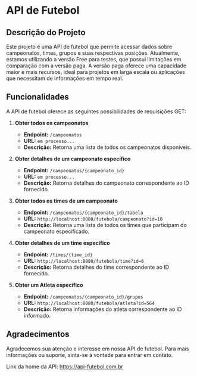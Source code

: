 # API de Futebol

## Descrição do Projeto

Este projeto é uma API de futebol que permite acessar dados sobre campeonatos, times, grupos e suas respectivas posições. Atualmente, estamos utilizando a versão Free para testes, que possui limitações em comparação com a versão paga. A versão paga oferece uma capacidade maior e mais recursos, ideal para projetos em larga escala ou aplicações que necessitam de informações em tempo real.

## Funcionalidades

A API de futebol oferece as seguintes possibilidades de requisições GET:

1. **Obter todos os campeonatos**
    - **Endpoint:** `/campeonatos`
    - **URL:** `em processo...`
    - **Descrição:** Retorna uma lista de todos os campeonatos disponíveis.

2. **Obter detalhes de um campeonato específico**
    - **Endpoint:** `/campeonatos/{campeonato_id}`
    - **URL:** `em processo...`
    - **Descrição:** Retorna detalhes do campeonato correspondente ao ID fornecido.

3. **Obter todos os times de um campeonato**
    - **Endpoint:** `/campeonatos/{campeonato_id}/tabela`
    - **URL:** `http://localhost:8080/futebola/campeonato?id=10`
    - **Descrição:** Retorna uma lista de todos os times que participam do campeonato especificado.

4. **Obter detalhes de um time específico**
    - **Endpoint:** `/times/{time_id}`
    - **URL:** `http://localhost:8080/futebola/time?id=6`
    - **Descrição:** Retorna detalhes do time correspondente ao ID fornecido.

5. **Obter um Atleta específico**
    - **Endpoint:** `/campeonatos/{campeonato_id}/grupos`
    - **URL:** `http://localhost:8080/futebola/atleta?id=564`
    - **Descrição:** Retorna informações do atleta correspondente ao ID informado.

## Agradecimentos

Agradecemos sua atenção e interesse em nossa API de futebol. Para mais informações ou suporte, sinta-se à vontade para entrar em contato.

Link da home da API: https://api-futebol.com.br
 